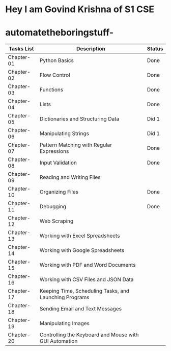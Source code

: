 
# Hey I am Govind Krishna of S1 CSE
# automatetheboringstuff-


|  Tasks List  |               Description                               |    Status    |
| -------------| --------------------------------------------------------| ------------ | 
| Chapter-01   |   Python Basics                                         |   Done       |
| Chapter-02   |   Flow Control                                          |   Done       |
| Chapter-03   |   Functions                                             |   Done       |
| Chapter-04   |   Lists                                                 |   Done       |
| Chapter-05   |   Dictionaries and Structuring Data                     |   Did 1      |
| Chapter-06   |   Manipulating Strings                                  |   Did 1      |
| Chapter-07   |   Pattern Matching with Regular Expressions             |   Done       |
| Chapter-08   |   Input Validation                                      |   Done       |
| Chapter-09   |   Reading and Writing Files                             |              |
| Chapter-10   |   Organizing Files                                      |   Done       |
| Chapter-11   |   Debugging                                             |   Done       |
| Chapter-12   |   Web Scraping                                          |              |
| Chapter-13   |   Working with Excel Spreadsheets                       |              |
| Chapter-14   |   Working with Google Spreadsheets                      |              |
| Chapter-15   |   Working with PDF and Word Documents                   |              | 
| Chapter-16   |   Working with CSV Files and JSON Data                  |              |
| Chapter-17   |   Keeping Time, Scheduling Tasks, and Launching Programs|              |
| Chapter-18   |   Sending Email and Text Messages                       |              |
| Chapter-19   |   Manipulating Images                                   |              |
| Chapter-20   |   Controlling the Keyboard and Mouse with GUI Automation|              |

